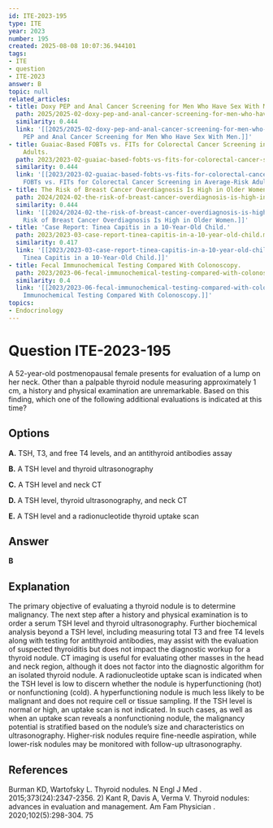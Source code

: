 ```yaml
---
id: ITE-2023-195
type: ITE
year: 2023
number: 195
created: 2025-08-08 10:07:36.944101
tags:
- ITE
- question
- ITE-2023
answer: B
topic: null
related_articles:
- title: Doxy PEP and Anal Cancer Screening for Men Who Have Sex With Men.
  path: 2025/2025-02-doxy-pep-and-anal-cancer-screening-for-men-who-have-sex-with.md
  similarity: 0.444
  link: '[[2025/2025-02-doxy-pep-and-anal-cancer-screening-for-men-who-have-sex-with|Doxy
    PEP and Anal Cancer Screening for Men Who Have Sex With Men.]]'
- title: Guaiac-Based FOBTs vs. FITs for Colorectal Cancer Screening in Average-Risk
    Adults.
  path: 2023/2023-02-guaiac-based-fobts-vs-fits-for-colorectal-cancer-screening-i.md
  similarity: 0.444
  link: '[[2023/2023-02-guaiac-based-fobts-vs-fits-for-colorectal-cancer-screening-i|Guaiac-Based
    FOBTs vs. FITs for Colorectal Cancer Screening in Average-Risk Adults.]]'
- title: The Risk of Breast Cancer Overdiagnosis Is High in Older Women.
  path: 2024/2024-02-the-risk-of-breast-cancer-overdiagnosis-is-high-in-older-wom.md
  similarity: 0.444
  link: '[[2024/2024-02-the-risk-of-breast-cancer-overdiagnosis-is-high-in-older-wom|The
    Risk of Breast Cancer Overdiagnosis Is High in Older Women.]]'
- title: 'Case Report: Tinea Capitis in a 10-Year-Old Child.'
  path: 2023/2023-03-case-report-tinea-capitis-in-a-10-year-old-child.md
  similarity: 0.417
  link: '[[2023/2023-03-case-report-tinea-capitis-in-a-10-year-old-child|Case Report:
    Tinea Capitis in a 10-Year-Old Child.]]'
- title: Fecal Immunochemical Testing Compared With Colonoscopy.
  path: 2023/2023-06-fecal-immunochemical-testing-compared-with-colonoscopy.md
  similarity: 0.4
  link: '[[2023/2023-06-fecal-immunochemical-testing-compared-with-colonoscopy|Fecal
    Immunochemical Testing Compared With Colonoscopy.]]'
topics:
- Endocrinology
---
```


# Question ITE-2023-195

A 52-year-old postmenopausal female presents for evaluation of a lump on her neck. Other than a palpable thyroid nodule measuring approximately 1 cm, a history and physical examination are unremarkable. Based on this finding, which one of the following additional evaluations is indicated at this time?

## Options

**A.** TSH, T3, and free T4 levels, and an antithyroid antibodies assay

**B.** A TSH level and thyroid ultrasonography

**C.** A TSH level and neck CT

**D.** A TSH level, thyroid ultrasonography, and neck CT

**E.** A TSH level and a radionucleotide thyroid uptake scan

## Answer

**B**

## Explanation

The primary objective of evaluating a thyroid nodule is to determine malignancy. The next step after a history and physical examination is to order a serum TSH level and thyroid ultrasonography. Further biochemical analysis beyond a TSH level, including measuring total T3 and free T4 levels along with testing for antithyroid antibodies, may assist with the evaluation of suspected thyroiditis but does not impact the diagnostic workup for a thyroid nodule. CT imaging is useful for evaluating other masses in the head and neck region, although it does not factor into the diagnostic algorithm for an isolated thyroid nodule. A radionucleotide uptake scan is indicated when the TSH level is low to discern whether the nodule is hyperfunctioning (hot) or nonfunctioning (cold). A hyperfunctioning nodule is much less likely to be malignant and does not require cell or tissue sampling. If the TSH level is normal or high, an uptake scan is not indicated. In such cases, as well as when an uptake scan reveals a nonfunctioning nodule, the malignancy potential is stratified based on the nodule’s size and characteristics on ultrasonography. Higher-risk nodules require fine-needle aspiration, while lower-risk nodules may be monitored with follow-up ultrasonography.

## References

Burman KD, Wartofsky L. Thyroid nodules. N Engl J Med . 2015;373(24):2347-2356. 2) Kant R, Davis A, Verma V. Thyroid nodules: advances in evaluation and management. Am Fam Physician . 2020;102(5):298-304. 75
